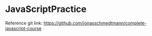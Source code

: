 # JavaScriptPractice

Reference git link: https://github.com/jonasschmedtmann/complete-javascript-course
